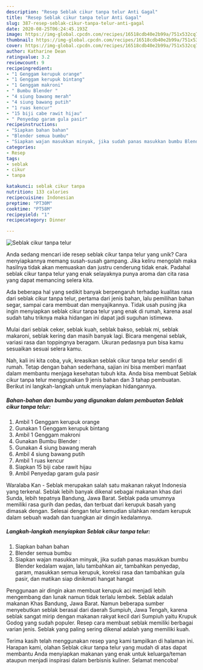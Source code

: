 ```yaml
---
description: "Resep Seblak cikur tanpa telur Anti Gagal"
title: "Resep Seblak cikur tanpa telur Anti Gagal"
slug: 387-resep-seblak-cikur-tanpa-telur-anti-gagal
date: 2020-08-25T06:24:45.193Z
image: https://img-global.cpcdn.com/recipes/16518cdb40e2b99a/751x532cq70/seblak-cikur-tanpa-telur-foto-resep-utama.jpg
thumbnail: https://img-global.cpcdn.com/recipes/16518cdb40e2b99a/751x532cq70/seblak-cikur-tanpa-telur-foto-resep-utama.jpg
cover: https://img-global.cpcdn.com/recipes/16518cdb40e2b99a/751x532cq70/seblak-cikur-tanpa-telur-foto-resep-utama.jpg
author: Katharine Dean
ratingvalue: 3.2
reviewcount: 9
recipeingredient:
- "1 Genggam kerupuk orange"
- "1 Genggam kerupuk bintang"
- "1 Genggam makroni"
- " Bumbu Blender "
- "4 siung bawang merah"
- "4 siung bawang putih"
- "1 ruas kencur"
- "15 biji cabe rawit hijau"
- " Penyedap garam gula pasir"
recipeinstructions:
- "Siapkan bahan bahan"
- "Blender semua bumbu"
- "Siapkan wajan masukkan minyak, jika sudah panas masukkan bumbu Blender kedalam wajan, lalu tambahkan air, tambahkan penyedap, garam, masukkan semua kerupuk, koreksi rasa dan tambahkan gula pasir, dan matikan siap dinikmati hangat hangat"
categories:
- Resep
tags:
- seblak
- cikur
- tanpa

katakunci: seblak cikur tanpa 
nutrition: 133 calories
recipecuisine: Indonesian
preptime: "PT30M"
cooktime: "PT58M"
recipeyield: "1"
recipecategory: Dinner

---
```



![Seblak cikur tanpa telur](https://img-global.cpcdn.com/recipes/16518cdb40e2b99a/751x532cq70/seblak-cikur-tanpa-telur-foto-resep-utama.jpg)

Anda sedang mencari ide resep seblak cikur tanpa telur yang unik? Cara menyiapkannya memang susah-susah gampang. Jika keliru mengolah maka hasilnya tidak akan memuaskan dan justru cenderung tidak enak. Padahal seblak cikur tanpa telur yang enak selayaknya punya aroma dan cita rasa yang dapat memancing selera kita.

Ada beberapa hal yang sedikit banyak berpengaruh terhadap kualitas rasa dari seblak cikur tanpa telur, pertama dari jenis bahan, lalu pemilihan bahan segar, sampai cara membuat dan menyajikannya. Tidak usah pusing jika ingin menyiapkan seblak cikur tanpa telur yang enak di rumah, karena asal sudah tahu triknya maka hidangan ini dapat jadi suguhan istimewa.

Mulai dari seblak ceker, seblak kuah, seblak bakso, seblak mi, seblak makaroni, seblak kering dan masih banyak lagi. Bicara mengenai seblak, variasi rasa dan toppingnya beragam. Ukuran pedasnya pun bisa kamu sesuaikan sesuai selera kamu.


Nah, kali ini kita coba, yuk, kreasikan seblak cikur tanpa telur sendiri di rumah. Tetap dengan bahan sederhana, sajian ini bisa memberi manfaat dalam membantu menjaga kesehatan tubuh kita. Anda bisa membuat Seblak cikur tanpa telur menggunakan 9 jenis bahan dan 3 tahap pembuatan. Berikut ini langkah-langkah untuk menyiapkan hidangannya.

<!--inarticleads1-->

##### Bahan-bahan dan bumbu yang digunakan dalam pembuatan Seblak cikur tanpa telur:

1. Ambil 1 Genggam kerupuk orange
1. Gunakan 1 Genggam kerupuk bintang
1. Ambil 1 Genggam makroni
1. Gunakan  Bumbu Blender :
1. Gunakan 4 siung bawang merah
1. Ambil 4 siung bawang putih
1. Ambil 1 ruas kencur
1. Siapkan 15 biji cabe rawit hijau
1. Ambil  Penyedap garam gula pasir


Waralaba Kan - Seblak merupakan salah satu makanan rakyat Indonesia yang terkenal. Seblak lebih banyak dikenal sebagai makanan khas dari Sunda, lebih tepatnya Bandung, Jawa Barat. Seblak pada umumnya memiliki rasa gurih dan pedas, dan terbuat dari kerupuk basah yang dimasak dengan. Selesai dengan telur kemudian silahkan rendam kerupuk dalam sebuah wadah dan tuangkan air dingin kedalamnya. 

<!--inarticleads2-->

##### Langkah-langkah menyiapkan Seblak cikur tanpa telur:

1. Siapkan bahan bahan
1. Blender semua bumbu
1. Siapkan wajan masukkan minyak, jika sudah panas masukkan bumbu Blender kedalam wajan, lalu tambahkan air, tambahkan penyedap, garam, masukkan semua kerupuk, koreksi rasa dan tambahkan gula pasir, dan matikan siap dinikmati hangat hangat


Penggunaan air dingin akan membuat kerupuk aci menjadi lebih mengembang dan lunak namun tidak terlalu lembek. Seblak adalah makanan Khas Bandung, Jawa Barat. Namun beberapa sumber menyebutkan seblak berasal dari daerah Sumpiuh, Jawa Tengah, karena seblak sangat mirip dengan makanan rakyat kecil dari Sumpiuh yaitu Krupuk Godog yang sudah populer. Resep cara membuat seblak memiliki berbagai varian jenis. Seblak yang paling sering dikenal adalah yang memiliki kuah. 

Terima kasih telah menggunakan resep yang kami tampilkan di halaman ini. Harapan kami, olahan Seblak cikur tanpa telur yang mudah di atas dapat membantu Anda menyiapkan makanan yang enak untuk keluarga/teman ataupun menjadi inspirasi dalam berbisnis kuliner. Selamat mencoba!
